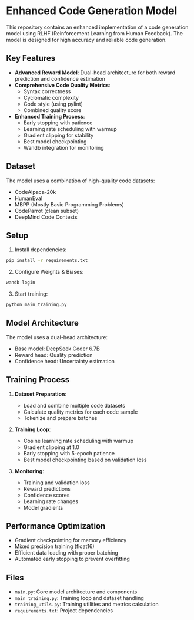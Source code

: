 # Enhanced Code Generation Model

This repository contains an enhanced implementation of a code generation model using RLHF (Reinforcement Learning from Human Feedback). The model is designed for high accuracy and reliable code generation.

## Key Features

- **Advanced Reward Model**: Dual-head architecture for both reward prediction and confidence estimation
- **Comprehensive Code Quality Metrics**:
  - Syntax correctness
  - Cyclomatic complexity
  - Code style (using pylint)
  - Combined quality score
- **Enhanced Training Process**:
  - Early stopping with patience
  - Learning rate scheduling with warmup
  - Gradient clipping for stability
  - Best model checkpointing
  - Wandb integration for monitoring

## Dataset

The model uses a combination of high-quality code datasets:
- CodeAlpaca-20k
- HumanEval
- MBPP (Mostly Basic Programming Problems)
- CodeParrot (clean subset)
- DeepMind Code Contests

## Setup

1. Install dependencies:
```bash
pip install -r requirements.txt
```

2. Configure Weights & Biases:
```bash
wandb login
```

3. Start training:
```bash
python main_training.py
```

## Model Architecture

The model uses a dual-head architecture:
- Base model: DeepSeek Coder 6.7B
- Reward head: Quality prediction
- Confidence head: Uncertainty estimation

## Training Process

1. **Dataset Preparation**:
   - Load and combine multiple code datasets
   - Calculate quality metrics for each code sample
   - Tokenize and prepare batches

2. **Training Loop**:
   - Cosine learning rate scheduling with warmup
   - Gradient clipping at 1.0
   - Early stopping with 5-epoch patience
   - Best model checkpointing based on validation loss

3. **Monitoring**:
   - Training and validation loss
   - Reward predictions
   - Confidence scores
   - Learning rate changes
   - Model gradients

## Performance Optimization

- Gradient checkpointing for memory efficiency
- Mixed precision training (float16)
- Efficient data loading with proper batching
- Automated early stopping to prevent overfitting

## Files

- `main.py`: Core model architecture and components
- `main_training.py`: Training loop and dataset handling
- `training_utils.py`: Training utilities and metrics calculation
- `requirements.txt`: Project dependencies

